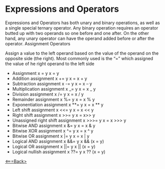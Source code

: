 # Expressions and Operators

Expressions and Operators has both unary and binary operations, as well as a single special ternary operator. Any binary operation requires an operator butted up with two operands so one before and one after. On the other hand, any unary operator can have the operand added before or after the operator.
Assignment Operators

Assign a value to the left operand based on the value of the operand on the opposite side (the right). Most commonly used is the “=” which assigned the value of he right operand to the left side

- Assignment x = y x = y
- Addition assignment x += y x = x + y
- Subtraction assignment x -= y x = x – y
- Multiplication assignment x _= y x = x _ y
- Division assignment x /= y x = x / y
- Remainder assignment x %= y x = x % y
- Exponentiation assignment x **= y x = x ** y
- Left shift assignment x <<= y x = x << y
- Right shift assignment x >>= y x = x>> y
- Unassigned right shift assignment x >>>= y x = x >>> y
- Bitwise AND assignment x &= y x = x & y
- Bitwise XOR assignment x ^= y x = x ^ y
- Bitwise OR assignment x |= y x = x | y
- Logical AND assignment x &&= y x && (x = y)
- Logical OR assignment x ||= y x || (x = y)
- Logical nullish assignment x ??= y x ?? (x = y)

[<===Back>](README.md)
